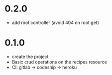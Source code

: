 # 0.2.0
* add root controller (avoid 404 on root get)

# 0.1.0
* create the project
* Basic crud operations on the recipes resource
* CI: gitlab -> codeship -> heroku